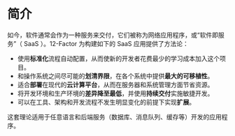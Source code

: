简介
============
如今，软件通常会作为一种服务来交付，它们被称为网络应用程序，或“软件即服务”（ SaaS ）。12-Factor 为构建如下的 SaaS 应用提供了方法论：

* 使用**标准化**流程自动配置，从而使新的开发者花费最少的学习成本加入这个项目。
* 和操作系统之间尽可能的**划清界限**，在各个系统中提供**最大的可移植性**。
* 适合**部署**在现代的**云计算平台**，从而在服务器和系统管理方面节省资源。
* 将开发环境和生产环境的**差异降至最低**，并使用**持续交付**实施敏捷开发。
* 可以在工具、架构和开发流程不发生明显变化的前提下实现**扩展**。

这套理论适用于任意语言和后端服务（数据库、消息队列、缓存等）开发的应用程序。
